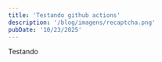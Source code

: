 ```yaml
---
title: 'Testando github actions'
description: '/blog/imagens/recaptcha.png'
pubDate: '10/23/2025'
---
```


Testando 